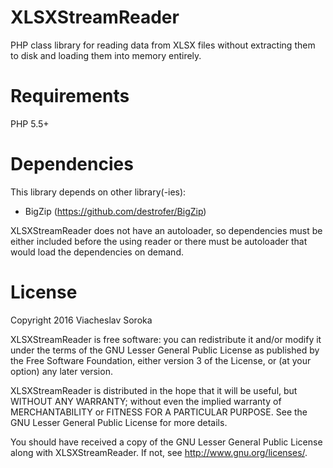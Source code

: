 XLSXStreamReader
================

PHP class library for reading data from XLSX files without extracting them to disk and loading them into memory entirely.

Requirements
============

PHP 5.5+

Dependencies
============

This library depends on other library(-ies):

* BigZip (https://github.com/destrofer/BigZip)

XLSXStreamReader does not have an autoloader, so dependencies must be either
included before the using reader or there must be autoloader that would
load the dependencies on demand.

License
=======

Copyright 2016 Viacheslav Soroka
 
XLSXStreamReader is free software: you can redistribute it and/or modify
it under the terms of the GNU Lesser General Public License as published by
the Free Software Foundation, either version 3 of the License, or
(at your option) any later version.

XLSXStreamReader is distributed in the hope that it will be useful,
but WITHOUT ANY WARRANTY; without even the implied warranty of
MERCHANTABILITY or FITNESS FOR A PARTICULAR PURPOSE.  See the
GNU Lesser General Public License for more details.

You should have received a copy of the GNU Lesser General Public License
along with XLSXStreamReader.  If not, see <http://www.gnu.org/licenses/>.
